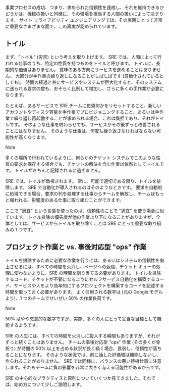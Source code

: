 事業プロセスの成功、つまり、求められた信頼性を達成し、それを維持できるかどうかは、機械の扱いと同様に、その環境を担当する人間の扱いによって決まります。 サイト リライアビリティ エンジニアリングでは、その実践にとって非常に重要なさまざまな面で、この真実が認められています。

## <a name="toil"></a>トイル

まず、"トイル" (労苦) という考えを取り上げます。 SRE では、人間によって行われる仕事のうち、特定の性質を持つものをトイルと呼びます。 トイルに、長期的な価値はありません。 意味のある方向にサービスを進めることはありません。 大部分が手作業の繰り返しになることがしばしばです (自動化されているとしても)。 時間の経過と共にサービスやシステムが巨大化すると、そのシステムに送られる要求の数も、おそらく比例して増加し、さらに多くの手作業が必要になります。

たとえば、あるサービスで SRE チームに毎週何かをリセットすること、新しいアカウントやディスク容量を手作業でプロビジョニングすること、あるいは手作業で繰り返し再起動することが求められる場合、これは負担であり、それがトイルです。 そのような仕事を終わらせても、サービスがその後ずっと改善されることにはなりません。 そのような仕事は、何度も繰り返さなければならない可能性が高くなります。

> [!NOTE]
> 多くの場所で行われているように、何らかのチケット システムでこのような性質の要求を保存する場合でも、チケットの解決を含む作業は依然としてトイルです。 トイルがきちんと記録されるに過ぎません。

SRE では、トイルが敵視されます。 常に、可能で適切である限り、トイルを排除します。 SRE で自動化が導入されるのはそのようなときです。 要求を自動的に処理できる場合、要求の列を処理する仕事からチームを解放し、チームはもっと報われる、影響度のある仕事に取り組むことができます。

ここで "適宜" という言葉を使ったのは、信頼性のことで "適宜" を使う場合に似ています。 トイル排除の優先度が他の作業より下になることがありますが、全体としては、サービスからトイルを取り除くことは SRE にとって重要な取り組みの 1 つです。

## <a name="project-work-vs-reactive-ops-work"></a>プロジェクト作業と vs. 事後対応型 "ops" 作業

トイルを排除するために必要な作業を行うには、あるいはシステムの信頼性を向上させるには、すべての時間を火消し、ページへの返信、チケット キューの処理に使わないように、SRE の時間を割り当てる必要があります。 トイルを排除するコード、チケットが不要になるようにセルフサービス自動化を構築するコード、サービスや人をより効率的にするプロジェクトを構築するコードを記述する時間を取っておく必要があります。 よく引用される数字は (元の Google モデルより)、1 つのチームでせいぜい 50% の作業負荷です。

> [!NOTE]
> 50% はやや恣意的な数字ですが、実際、多くの人にとって妥当な目標として機能するようです。

SRE の人生には、すべての時間を火消しに投入する瞬間もありますが、それがずっと続くことはありません。 チームの事後対応型 "ops" 作業 (その多くが骨折り) が時間の 50% 以上を占める状況が長く続く場合、衰弱し、信頼性が落ちることになります。 そのような状況では、前に話した好循環は機能しないし、作られることがありません。 SRE では同様に、バランスの悪い待機仕事に注意します。それもチームに負の影響を非常に大きく与える可能性があるからです。

SRE の中心的なプラクティスと原則についていくつか見てきました。それでは、始め方について少しご説明します。
